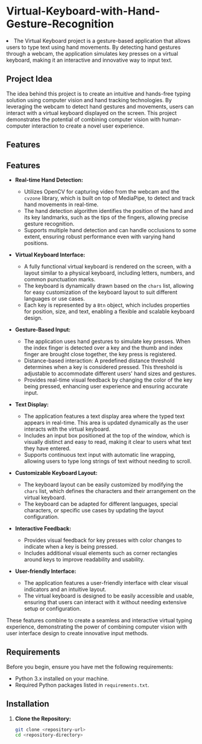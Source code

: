 # Virtual-Keyboard-with-Hand-Gesture-Recognition

<li>The Virtual Keyboard project is a gesture-based application that allows users to type text using hand movements. By detecting hand gestures through a webcam, the application simulates key presses on a virtual keyboard, making it an interactive and innovative way to input text.

## Project Idea

The idea behind this project is to create an intuitive and hands-free typing solution using computer vision and hand tracking technologies. By leveraging the webcam to detect hand gestures and movements, users can interact with a virtual keyboard displayed on the screen. This project demonstrates the potential of combining computer vision with human-computer interaction to create a novel user experience.

## Features


## Features

- **Real-time Hand Detection:**
  - Utilizes OpenCV for capturing video from the webcam and the `cvzone` library, which is built on top of MediaPipe, to detect and track hand movements in real-time.
  - The hand detection algorithm identifies the position of the hand and its key landmarks, such as the tips of the fingers, allowing precise gesture recognition.
  - Supports multiple hand detection and can handle occlusions to some extent, ensuring robust performance even with varying hand positions.

- **Virtual Keyboard Interface:**
  - A fully functional virtual keyboard is rendered on the screen, with a layout similar to a physical keyboard, including letters, numbers, and common punctuation marks.
  - The keyboard is dynamically drawn based on the `chars` list, allowing for easy customization of the keyboard layout to suit different languages or use cases.
  - Each key is represented by a `Btn` object, which includes properties for position, size, and text, enabling a flexible and scalable keyboard design.

- **Gesture-Based Input:**
  - The application uses hand gestures to simulate key presses. When the index finger is detected over a key and the thumb and index finger are brought close together, the key press is registered.
  - Distance-based interaction: A predefined distance threshold determines when a key is considered pressed. This threshold is adjustable to accommodate different users' hand sizes and gestures.
  - Provides real-time visual feedback by changing the color of the key being pressed, enhancing user experience and ensuring accurate input.

- **Text Display:**
  - The application features a text display area where the typed text appears in real-time. This area is updated dynamically as the user interacts with the virtual keyboard.
  - Includes an input box positioned at the top of the window, which is visually distinct and easy to read, making it clear to users what text they have entered.
  - Supports continuous text input with automatic line wrapping, allowing users to type long strings of text without needing to scroll.

- **Customizable Keyboard Layout:**
  - The keyboard layout can be easily customized by modifying the `chars` list, which defines the characters and their arrangement on the virtual keyboard.
  - The keyboard can be adapted for different languages, special characters, or specific use cases by updating the layout configuration.

- **Interactive Feedback:**
  - Provides visual feedback for key presses with color changes to indicate when a key is being pressed.
  - Includes additional visual elements such as corner rectangles around keys to improve readability and usability.

- **User-friendly Interface:**
  - The application features a user-friendly interface with clear visual indicators and an intuitive layout.
  - The virtual keyboard is designed to be easily accessible and usable, ensuring that users can interact with it without needing extensive setup or configuration.

These features combine to create a seamless and interactive virtual typing experience, demonstrating the power of combining computer vision with user interface design to create innovative input methods.

## Requirements

Before you begin, ensure you have met the following requirements:

- Python 3.x installed on your machine.
- Required Python packages listed in `requirements.txt`.

## Installation

1. **Clone the Repository:**
   ```bash
   git clone <repository-url>
   cd <repository-directory>
